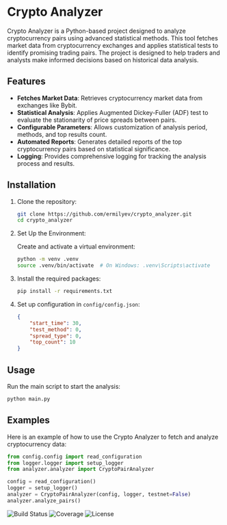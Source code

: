 # Crypto Analyzer

Crypto Analyzer is a Python-based project designed to analyze cryptocurrency pairs using advanced statistical methods. This tool fetches market data from cryptocurrency exchanges and applies statistical tests to identify promising trading pairs. The project is designed to help traders and analysts make informed decisions based on historical data analysis.

## Features

- **Fetches Market Data**: Retrieves cryptocurrency market data from exchanges like Bybit.
- **Statistical Analysis**: Applies Augmented Dickey-Fuller (ADF) test to evaluate the stationarity of price spreads between pairs.
- **Configurable Parameters**: Allows customization of analysis period, methods, and top results count.
- **Automated Reports**: Generates detailed reports of the top cryptocurrency pairs based on statistical significance.
- **Logging**: Provides comprehensive logging for tracking the analysis process and results.

## Installation

1. Clone the repository:
    ```sh
    git clone https://github.com/ermilyev/crypto_analyzer.git
    cd crypto_analyzer
    ```

2. Set Up the Environment:

    Create and activate a virtual environment:
    ```sh
    python -m venv .venv
    source .venv/bin/activate  # On Windows: .venv\Scripts\activate
    ```

3. Install the required packages:
    ```sh
    pip install -r requirements.txt
    ```

4. Set up configuration in `config/config.json`:
    ```json
    {
        "start_time": 30,
        "test_method": 0,
        "spread_type": 0,
        "top_count": 10
    }
    ```

## Usage

Run the main script to start the analysis:
```sh
python main.py
 ```
## Examples

Here is an example of how to use the Crypto Analyzer to fetch and analyze cryptocurrency data:

```python
from config.config import read_configuration
from logger.logger import setup_logger
from analyzer.analyzer import CryptoPairAnalyzer

config = read_configuration()
logger = setup_logger()
analyzer = CryptoPairAnalyzer(config, logger, testnet=False)
analyzer.analyze_pairs()
```

![Build Status](https://github.com/ermilyev/crypto_analyzer/actions/workflows/ci.yml/badge.svg)
![Coverage](https://coveralls.io/repos/github/ermilyev/crypto_analyzer/badge.svg?branch=main)
![License](https://img.shields.io/github/license/ermilyev/crypto_analyzer.svg)
